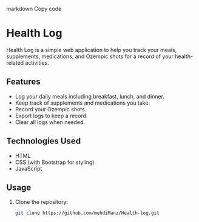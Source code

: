markdown
Copy code
# Health Log

Health Log is a simple web application to help you track your meals, supplements, medications, and Ozempic shots for a record of your health-related activities.

## Features

- Log your daily meals including breakfast, lunch, and dinner.
- Keep track of supplements and medications you take.
- Record your Ozempic shots.
- Export logs to keep a record.
- Clear all logs when needed.

## Technologies Used

- HTML
- CSS (with Bootstrap for styling)
- JavaScript

## Usage

1. Clone the repository:

   ```bash
   git clone https://github.com/mehdiManz/Health-log.git
